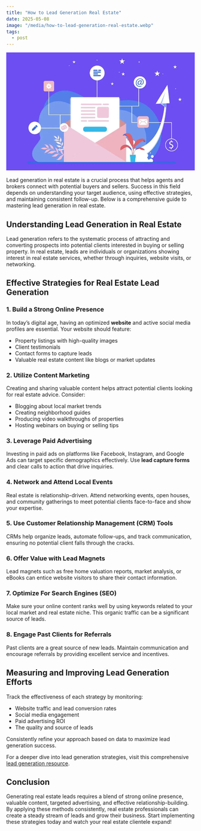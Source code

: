 ```yaml
---
title: "How to Lead Generation Real Estate"
date: 2025-05-08
image: "/media/how-to-lead-generation-real-estate.webp"
tags:
  - post
---
```


![How to Lead Generation Real Estate](/media/how-to-lead-generation-real-estate.webp)

Lead generation in real estate is a crucial process that helps agents and brokers connect with potential buyers and sellers. Success in this field depends on understanding your target audience, using effective strategies, and maintaining consistent follow-up. Below is a comprehensive guide to mastering lead generation in real estate.

## Understanding Lead Generation in Real Estate

Lead generation refers to the systematic process of attracting and converting prospects into potential clients interested in buying or selling property. In real estate, leads are individuals or organizations showing interest in real estate services, whether through inquiries, website visits, or networking.

## Effective Strategies for Real Estate Lead Generation

### 1. Build a Strong Online Presence  
In today’s digital age, having an optimized **website** and active social media profiles are essential. Your website should feature:  
- Property listings with high-quality images  
- Client testimonials  
- Contact forms to capture leads  
- Valuable real estate content like blogs or market updates  

### 2. Utilize Content Marketing  
Creating and sharing valuable content helps attract potential clients looking for real estate advice. Consider:  
- Blogging about local market trends  
- Creating neighborhood guides  
- Producing video walkthroughs of properties  
- Hosting webinars on buying or selling tips  

### 3. Leverage Paid Advertising  
Investing in paid ads on platforms like Facebook, Instagram, and Google Ads can target specific demographics effectively. Use **lead capture forms** and clear calls to action that drive inquiries.

### 4. Network and Attend Local Events  
Real estate is relationship-driven. Attend networking events, open houses, and community gatherings to meet potential clients face-to-face and show your expertise.

### 5. Use Customer Relationship Management (CRM) Tools  
CRMs help organize leads, automate follow-ups, and track communication, ensuring no potential client falls through the cracks.

### 6. Offer Value with Lead Magnets  
Lead magnets such as free home valuation reports, market analysis, or eBooks can entice website visitors to share their contact information.

### 7. Optimize For Search Engines (SEO)  
Make sure your online content ranks well by using keywords related to your local market and real estate niche. This organic traffic can be a significant source of leads.

### 8. Engage Past Clients for Referrals  
Past clients are a great source of new leads. Maintain communication and encourage referrals by providing excellent service and incentives.

## Measuring and Improving Lead Generation Efforts

Track the effectiveness of each strategy by monitoring:  
- Website traffic and lead conversion rates  
- Social media engagement  
- Paid advertising ROI  
- The quality and source of leads

Consistently refine your approach based on data to maximize lead generation success.

For a deeper dive into lead generation strategies, visit this comprehensive [lead generation resource](https://leadcraftr.com/posts/lead-generation/).

## Conclusion

Generating real estate leads requires a blend of strong online presence, valuable content, targeted advertising, and effective relationship-building. By applying these methods consistently, real estate professionals can create a steady stream of leads and grow their business. Start implementing these strategies today and watch your real estate clientele expand!
